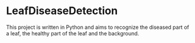 # LeafDiseaseDetection
This project is written in Python and aims to recognize the diseased part of a leaf, the healthy part of the leaf and the background.
